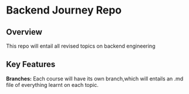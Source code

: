 # Backend Journey Repo
## Overview

This repo will entail all revised topics on backend engineering

## Key Features
**Branches:** Each course will have its own branch,which will entails an .md file of everything learnt on each topic.
